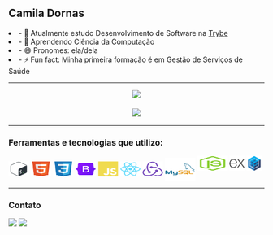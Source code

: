 ## Camila Dornas

<div align="center">
  <div align="left" style="display: inline_block">
    <li>- 🔭 Atualmente estudo Desenvolvimento de Software na <a href="https://betrybe.com">Trybe</a></li>
    <li>- 🌱 Aprendendo Ciência da Computação</li>
    <li>- 😄 Pronomes: ela/dela</li>
    <li>- ⚡ Fun fact: Minha primeira formação é em Gestão de Serviços de Saúde</li>
  </div>
</div>

---

<div align="center">
  <img height="180em" src="https://github-readme-stats.vercel.app/api?username=camila-dornas&show_icons=true&theme=dracula&include_all_commits=true&count_private=true&icon_color=2FC18C&title_color=2FC18C&bg_color=1A1D21"/>
  <br>
  <br>
  <img height="180em" src="https://github-readme-stats.vercel.app/api/top-langs/?username=camila-dornas&layout=compact&langs_count=7&theme=dracula&title_color=2FC18C&bg_color=1A1D21"/>
</div>

---

### Ferramentas e tecnologias que utilizo:

<div>
  <img align="center" alt="bash" height="30" width="40" src="https://raw.githubusercontent.com/devicons/devicon/master/icons/bash/bash-original.svg">
  <img align="center" alt="HTML" height="30" width="40" src="https://raw.githubusercontent.com/devicons/devicon/master/icons/html5/html5-original.svg">
  <img align="center" alt="CSS" height="30" width="40" src="https://raw.githubusercontent.com/devicons/devicon/master/icons/css3/css3-original.svg">
  <img align="center" alt="bootstrap" height="30" width="40" src="https://raw.githubusercontent.com/devicons/devicon/master/icons/bootstrap/bootstrap-original.svg">
  <img align="center" alt="Js" height="30" width="40" src="https://raw.githubusercontent.com/devicons/devicon/master/icons/javascript/javascript-plain.svg">
  <img align="center" alt="React" height="30" width="40" src="https://raw.githubusercontent.com/devicons/devicon/master/icons/react/react-original.svg">
  <img align="center" alt="redux" height="30" width="40" src="https://raw.githubusercontent.com/devicons/devicon/master/icons/redux/redux-original.svg">
  <img align="center" alt="mysql" height="45" width="60" src="https://raw.githubusercontent.com/devicons/devicon/master/icons/mysql/mysql-original-wordmark.svg">
  <img aling="left" alt="Nodejs" height="30" width="60" src="https://raw.githubusercontent.com/devicons/devicon/master/icons/nodejs/nodejs-original.svg">
  <img aling="center" alt="Expressjs" height="30" width"60" src="https://raw.githubusercontent.com/devicons/devicon/master/icons/express/express-original.svg">
  <img aling="center" alt="Sequelize" height="30" width"60" src="https://raw.githubusercontent.com/devicons/devicon/master/icons/sequelize/sequelize-original.svg">
</div>

---

### Contato

<div>
  <a href="https://www.linkedin.com/in/camiladornas/" target="_blank"><img src="https://img.shields.io/badge/-LinkedIn-%230077B5?style=for-the-badge&logo=linkedin&logoColor=white" target="_blank"></a> 
  <a href = "mailto:camiladornas@gmail.com"><img src="https://img.shields.io/badge/-Gmail-%23333?style=for-the-badge&logo=gmail&logoColor=white" target="_blank"></a>
  
</div>


